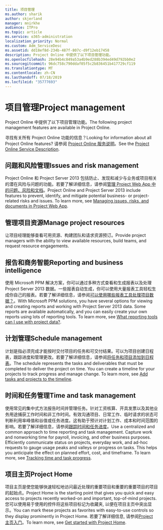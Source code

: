 ```yaml
---
title: 项目管理
ms.author: sharik
author: skjerland
manager: mnirkhe
audience: ITPro
ms.topic: article
ms.service: o365-administration
localization_priority: Normal
ms.custom: Adm_ServiceDesc
ms.assetid: dd18ef8d-234b-487f-807c-d9f12eb17458
description: Project Online 中提供了以下项目管理功能。
ms.openlocfilehash: 28e94b4c849a53a4b9ed288b394ed49d792bb0e2
ms.sourcegitcommit: 96dc758c790ddaf05f5c2b836451b417729cf119
ms.translationtype: MT
ms.contentlocale: zh-CN
ms.lasthandoff: 07/18/2019
ms.locfileid: "35777693"
---
```

# <a name="project-management"></a><span data-ttu-id="1d217-103">项目管理</span><span class="sxs-lookup"><span data-stu-id="1d217-103">Project management</span></span>

<span data-ttu-id="1d217-104">Project Online 中提供了以下项目管理功能。</span><span class="sxs-lookup"><span data-stu-id="1d217-104">The following project management features are available in Project Online.</span></span>
  
<span data-ttu-id="1d217-105">寻找有关所有 Project Online 功能的信息？</span><span class="sxs-lookup"><span data-stu-id="1d217-105">Looking for information about all Project Online features?</span></span> <span data-ttu-id="1d217-106">请参阅 [Project Online 服务说明](project-online-service-description.md)。</span><span class="sxs-lookup"><span data-stu-id="1d217-106">See the [Project Online Service Description](project-online-service-description.md).</span></span>
  
## <a name="issues-and-risk-management"></a><span data-ttu-id="1d217-107">问题和风险管理</span><span class="sxs-lookup"><span data-stu-id="1d217-107">Issues and risk management</span></span>
<span data-ttu-id="1d217-108"><a name="bkmk_IssuesRiskManagement"> </a></span><span class="sxs-lookup"><span data-stu-id="1d217-108"></span></span>

<span data-ttu-id="1d217-p102">Project Online 和 Project Server 2013 包括防止、发现和减少与业务或项目相关的潜在风险与问题的功能。若要了解详细信息，请参阅[管理 Project Web App 中的问题、风险和文档](https://go.microsoft.com/fwlink/?LinkId=402634)。</span><span class="sxs-lookup"><span data-stu-id="1d217-p102">Project Online and Project Server 2013 include features to prevent, identify, and mitigate potential business- or project-related risks and issues. To learn more, see [Managing issues, risks, and documents in Project Web App](https://go.microsoft.com/fwlink/?LinkId=402634).</span></span>
  
## <a name="manage-project-resources"></a><span data-ttu-id="1d217-111">管理项目资源</span><span class="sxs-lookup"><span data-stu-id="1d217-111">Manage project resources</span></span>
<span data-ttu-id="1d217-112"><a name="bkmk_ManageProjectResources"> </a></span><span class="sxs-lookup"><span data-stu-id="1d217-112"></span></span>

<span data-ttu-id="1d217-113">让项目经理能够查看可用资源、构建团队和请求资源预订。</span><span class="sxs-lookup"><span data-stu-id="1d217-113">Provide project managers with the ability to view available resources, build teams, and request resource engagements.</span></span>
  
## <a name="reporting-and-business-intelligence"></a><span data-ttu-id="1d217-114">报告和商务智能</span><span class="sxs-lookup"><span data-stu-id="1d217-114">Reporting and business intelligence</span></span>
<span data-ttu-id="1d217-115"><a name="bkmk_ReportingBusinessIntelligence"> </a></span><span class="sxs-lookup"><span data-stu-id="1d217-115"></span></span>

<span data-ttu-id="1d217-p103">使用 Microsoft PPM 解决方案，你可以通过多种方式查看和生成报表以及处理 Project Server 2013 数据。一些报表自动生成，你可以使用大量报表工具轻松生成你自己的报表。若要了解详细信息，请参阅[可以使用哪些报表工具处理项目数据？](https://go.microsoft.com/fwlink/?LinkId=402642)。</span><span class="sxs-lookup"><span data-stu-id="1d217-p103">With Microsoft PPM solutions, you have several options for viewing and creating reports and working with Project Server 2013 data. Some reports are available automatically, and you can easily create your own reports using lots of reporting tools. To learn more, see [What reporting tools can I use with project data?](https://go.microsoft.com/fwlink/?LinkId=402642).</span></span>
  
## <a name="schedule-management"></a><span data-ttu-id="1d217-119">计划管理</span><span class="sxs-lookup"><span data-stu-id="1d217-119">Schedule management</span></span>
<span data-ttu-id="1d217-120"><a name="bkmk_ScheduleManagement"> </a></span><span class="sxs-lookup"><span data-stu-id="1d217-120"></span></span>

<span data-ttu-id="1d217-p104">计划是指必须完成才能按时交付项目的任务和可交付结果。可以为项目创建日程表，跟踪进度和管理更改。若要了解详细信息，请参阅[将任务和项目添加到日程表](https://go.microsoft.com/fwlink/?LinkID=402655)。</span><span class="sxs-lookup"><span data-stu-id="1d217-p104">The schedule represents the tasks and deliverables that must be completed to deliver the project on time. You can create a timeline for your projects to track progress and manage change. To learn more, see [Add tasks and projects to the timeline](https://go.microsoft.com/fwlink/?LinkID=402655).</span></span>
  
## <a name="time-and-task-management"></a><span data-ttu-id="1d217-124">时间和任务管理</span><span class="sxs-lookup"><span data-stu-id="1d217-124">Time and task management</span></span>
<span data-ttu-id="1d217-125"><a name="bkmk_TimeTaskManagement"> </a></span><span class="sxs-lookup"><span data-stu-id="1d217-125"></span></span>

<span data-ttu-id="1d217-p105">使用常见的集中式方法报告时间并管理任务。针对工资核算、开具发票以及其他业务用途捕获工作时间和非工作时间。有效沟通项目、日常工作、临时请求的状态可判断利用率峰值和谷值或任务进度。这有助于预计对计划工作、成本和时间范围的影响。若要了解详细信息，请参阅[跟踪时间和任务进度](https://go.microsoft.com/fwlink/p/?LinkId=271321)。</span><span class="sxs-lookup"><span data-stu-id="1d217-p105">Use a centralized and common approach to time reporting and task management. Capture work and nonworking time for payroll, invoicing, and other business purposes. Efficiently communicate status on projects, everyday work, and ad-hoc requests to gauge usage peaks and valleys or progress on tasks. This helps you anticipate the effect on planned effort, cost, and timeframe. To learn more, see [Tracking time and task progress](https://go.microsoft.com/fwlink/p/?LinkId=271321).</span></span>

## <a name="project-home"></a><span data-ttu-id="1d217-131">项目主页</span><span class="sxs-lookup"><span data-stu-id="1d217-131">Project Home</span></span>
<span data-ttu-id="1d217-132">项目主页是使您能够快速轻松地访问最近处理的重要项目和重要的重要项目的项目的起始点。</span><span class="sxs-lookup"><span data-stu-id="1d217-132">Project Home is the starting point that gives you quick and easy access to projects recently worked-on and important, top-of-mind projects.</span></span> <span data-ttu-id="1d217-133">您可以使用易于使用的控件将这些项目标记为收藏夹, 以便在项目主页中突出显示。</span><span class="sxs-lookup"><span data-stu-id="1d217-133">You can mark these projects as favorites with easy-to-use controls so they display prominently in Project Home.</span></span> <span data-ttu-id="1d217-134">若要了解详细信息, 请参阅[Project 主页入门](https://support.office.com/article/get-started-with-project-home-a3b38418-35e7-4df4-8e4a-ba6a4fa0562a?ui=en-US&rs=en-US&ad=US)。</span><span class="sxs-lookup"><span data-stu-id="1d217-134">To learn more, see [Get started with Project Home](https://support.office.com/article/get-started-with-project-home-a3b38418-35e7-4df4-8e4a-ba6a4fa0562a?ui=en-US&rs=en-US&ad=US).</span></span>

